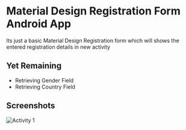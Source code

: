 # Material Design Registration Form Android App 

Its just a basic Material Design Registration form which will shows the entered registration details in new activity

## Yet Remaining 
* Retrieving Gender Field
* Retrieving Country Field

## Screenshots

![Activity 1](https://github.com/harshitks2203/MaterialForm/blob/master/screenshot.jpg "Entry Page")
